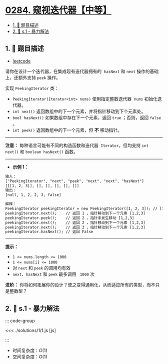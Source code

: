 # [0284. 窥视迭代器【中等】](https://github.com/tnotesjs/TNotes.leetcode/tree/main/notes/0284.%20%E7%AA%A5%E8%A7%86%E8%BF%AD%E4%BB%A3%E5%99%A8%E3%80%90%E4%B8%AD%E7%AD%89%E3%80%91)

<!-- region:toc -->

- [1. 📝 题目描述](#1--题目描述)
- [2. 🎯 s.1 - 暴力解法](#2--s1---暴力解法)

<!-- endregion:toc -->

## 1. 📝 题目描述

- [leetcode](https://leetcode.cn/problems/peeking-iterator/)

请你在设计一个迭代器，在集成现有迭代器拥有的  `hasNext` 和 `next` 操作的基础上，还额外支持 `peek` 操作。

实现 `PeekingIterator` 类：

- `PeekingIterator(Iterator<int> nums)` 使用指定整数迭代器  `nums` 初始化迭代器。
- `int next()` 返回数组中的下一个元素，并将指针移动到下个元素处。
- `bool hasNext()` 如果数组中存在下一个元素，返回 `true` ；否则，返回 `false` 。
- `int peek()` 返回数组中的下一个元素，但 **不** 移动指针。

---

**注意：** 每种语言可能有不同的构造函数和迭代器  `Iterator`，但均支持 `int next()` 和 `boolean hasNext()` 函数。

---

- **示例 1：**

```txt
输入：
["PeekingIterator", "next", "peek", "next", "next", "hasNext"]
[[[1, 2, 3]], [], [], [], [], []]
输出：
[null, 1, 2, 2, 3, false]

解释：
PeekingIterator peekingIterator = new PeekingIterator([1, 2, 3]); // [1,2,3]
peekingIterator.next();    // 返回 1 ，指针移动到下一个元素 [1,2,3]
peekingIterator.peek();    // 返回 2 ，指针未发生移动 [1,2,3]
peekingIterator.next();    // 返回 2 ，指针移动到下一个元素 [1,2,3]
peekingIterator.next();    // 返回 3 ，指针移动到下一个元素 [1,2,3]
peekingIterator.hasNext(); // 返回 False
```

---

**提示：**

- `1 <= nums.length <= 1000`
- `1 <= nums[i] <= 1000`
- 对 `next` 和 `peek` 的调用均有效
- `next`、`hasNext` 和 `peek` 最多调用   `1000` 次

**进阶：** 你将如何拓展你的设计？使之变得通用化，从而适应所有的类型，而不只是整数型？

## 2. 🎯 s.1 - 暴力解法

::: code-group

<<< ./solutions/1/1.js [js]

:::

- 时间复杂度：$O(1)$
- 空间复杂度：$O(1)$
